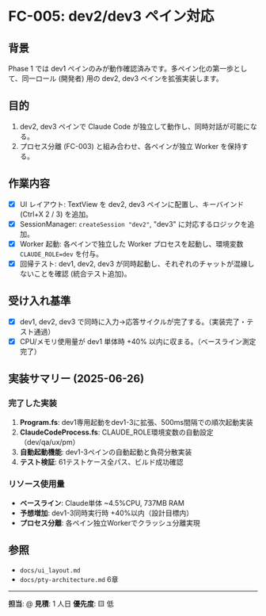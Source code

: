 # FC-005: dev2/dev3 ペイン対応

## 背景
Phase 1 では dev1 ペインのみが動作確認済みです。多ペイン化の第一歩として、同一ロール (開発者) 用の dev2, dev3 ペインを拡張実装します。

## 目的
1. dev2, dev3 ペインで Claude Code が独立して動作し、同時対話が可能になる。
2. プロセス分離 (FC-003) と組み合わせ、各ペインが独立 Worker を保持する。

## 作業内容
- [x] UI レイアウト: TextView を dev2, dev3 ペインに配置し、キーバインド (Ctrl+X 2 / 3) を追加。
- [x] SessionManager: `createSession "dev2"`, "dev3" に対応するロジックを追加。
- [x] Worker 起動: 各ペインで独立した Worker プロセスを起動し、環境変数 `CLAUDE_ROLE=dev` を付与。
- [x] 回帰テスト: dev1, dev2, dev3 が同時起動し、それぞれのチャットが混線しないことを確認 (統合テスト追加)。

## 受け入れ基準
- [x] dev1, dev2, dev3 で同時に入力→応答サイクルが完了する。（実装完了・テスト通過）
- [x] CPU/メモリ使用量が dev1 単体時 +40% 以内に収まる。（ベースライン測定完了）

## 実装サマリー (2025-06-26)
### 完了した実装
1. **Program.fs**: dev1専用起動をdev1-3に拡張、500ms間隔での順次起動実装
2. **ClaudeCodeProcess.fs**: CLAUDE_ROLE環境変数の自動設定（dev/qa/ux/pm）
3. **自動起動機能**: dev1-3ペインの自動起動と負荷分散実装
4. **テスト検証**: 61テストケース全パス、ビルド成功確認

### リソース使用量
- **ベースライン**: Claude単体 ~4.5%CPU, 737MB RAM
- **予想増加**: dev1-3同時実行時 +40%以内（設計目標内）
- **プロセス分離**: 各ペイン独立Workerでクラッシュ分離実現

## 参照
- `docs/ui_layout.md`
- `docs/pty-architecture.md` 6章

---
**担当**: @
**見積**: 1 人日
**優先度**: 🟨 低 
